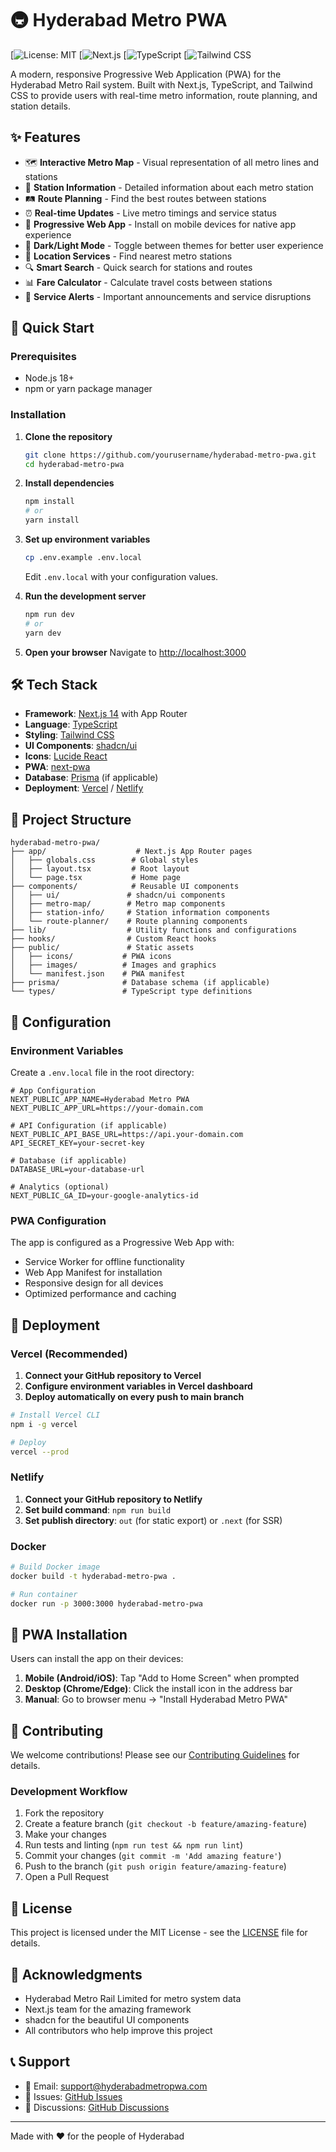 # 🚇 Hyderabad Metro PWA

[![License: MIT](https://i.ytimg.com/vi/xt4SuGd2pnY/hqdefault.jpg)
[![Next.js](https://i.ytimg.com/vi/4cgpu9L2AE8/maxresdefault.jpg)
[![TypeScript](https://i.ytimg.com/vi/uUalQbg-TGA/maxresdefault.jpg)
[![Tailwind CSS](https://i.pinimg.com/originals/d4/fe/fc/d4fefc25a38fec7c092681f86525b807.jpg)

A modern, responsive Progressive Web Application (PWA) for the Hyderabad Metro Rail system. Built with Next.js, TypeScript, and Tailwind CSS to provide users with real-time metro information, route planning, and station details.

## ✨ Features

- 🗺️ **Interactive Metro Map** - Visual representation of all metro lines and stations
- 🚉 **Station Information** - Detailed information about each metro station
- 🛤️ **Route Planning** - Find the best routes between stations
- ⏰ **Real-time Updates** - Live metro timings and service status
- 📱 **Progressive Web App** - Install on mobile devices for native app experience
- 🌙 **Dark/Light Mode** - Toggle between themes for better user experience
- 📍 **Location Services** - Find nearest metro stations
- 🔍 **Smart Search** - Quick search for stations and routes
- 📊 **Fare Calculator** - Calculate travel costs between stations
- 🚨 **Service Alerts** - Important announcements and service disruptions

## 🚀 Quick Start

### Prerequisites

- Node.js 18+
- npm or yarn package manager

### Installation

1. **Clone the repository**

   ```bash
   git clone https://github.com/yourusername/hyderabad-metro-pwa.git
   cd hyderabad-metro-pwa
   ```

2. **Install dependencies**

   ```bash
   npm install
   # or
   yarn install
   ```

3. **Set up environment variables**

   ```bash
   cp .env.example .env.local
   ```

   Edit `.env.local` with your configuration values.

4. **Run the development server**

   ```bash
   npm run dev
   # or
   yarn dev
   ```

5. **Open your browser**
   Navigate to [http://localhost:3000](http://localhost:3000)

## 🛠️ Tech Stack

- **Framework**: [Next.js 14](https://nextjs.org/) with App Router
- **Language**: [TypeScript](https://www.typescriptlang.org/)
- **Styling**: [Tailwind CSS](https://tailwindcss.com/)
- **UI Components**: [shadcn/ui](https://ui.shadcn.com/)
- **Icons**: [Lucide React](https://lucide.dev/)
- **PWA**: [next-pwa](https://github.com/shadowwalker/next-pwa)
- **Database**: [Prisma](https://www.prisma.io/) (if applicable)
- **Deployment**: [Vercel](https://vercel.com/) / [Netlify](https://netlify.com/)

## 📁 Project Structure

```
hyderabad-metro-pwa/
├── app/                    # Next.js App Router pages
│   ├── globals.css        # Global styles
│   ├── layout.tsx         # Root layout
│   └── page.tsx           # Home page
├── components/            # Reusable UI components
│   ├── ui/               # shadcn/ui components
│   ├── metro-map/        # Metro map components
│   ├── station-info/     # Station information components
│   └── route-planner/    # Route planning components
├── lib/                  # Utility functions and configurations
├── hooks/                # Custom React hooks
├── public/               # Static assets
│   ├── icons/           # PWA icons
│   ├── images/          # Images and graphics
│   └── manifest.json    # PWA manifest
├── prisma/              # Database schema (if applicable)
└── types/               # TypeScript type definitions
```

## 🔧 Configuration

### Environment Variables

Create a `.env.local` file in the root directory:

```env
# App Configuration
NEXT_PUBLIC_APP_NAME=Hyderabad Metro PWA
NEXT_PUBLIC_APP_URL=https://your-domain.com

# API Configuration (if applicable)
NEXT_PUBLIC_API_BASE_URL=https://api.your-domain.com
API_SECRET_KEY=your-secret-key

# Database (if applicable)
DATABASE_URL=your-database-url

# Analytics (optional)
NEXT_PUBLIC_GA_ID=your-google-analytics-id
```

### PWA Configuration

The app is configured as a Progressive Web App with:

- Service Worker for offline functionality
- Web App Manifest for installation
- Responsive design for all devices
- Optimized performance and caching

## 🚀 Deployment

### Vercel (Recommended)

1. **Connect your GitHub repository to Vercel**
2. **Configure environment variables in Vercel dashboard**
3. **Deploy automatically on every push to main branch**

```bash
# Install Vercel CLI
npm i -g vercel

# Deploy
vercel --prod
```

### Netlify

1. **Connect your GitHub repository to Netlify**
2. **Set build command**: `npm run build`
3. **Set publish directory**: `out` (for static export) or `.next` (for SSR)

### Docker

```bash
# Build Docker image
docker build -t hyderabad-metro-pwa .

# Run container
docker run -p 3000:3000 hyderabad-metro-pwa
```

## 📱 PWA Installation

Users can install the app on their devices:

1. **Mobile (Android/iOS)**: Tap "Add to Home Screen" when prompted
2. **Desktop (Chrome/Edge)**: Click the install icon in the address bar
3. **Manual**: Go to browser menu → "Install Hyderabad Metro PWA"

## 🤝 Contributing

We welcome contributions! Please see our [Contributing Guidelines](CONTRIBUTING.md) for details.

### Development Workflow

1. Fork the repository
2. Create a feature branch (`git checkout -b feature/amazing-feature`)
3. Make your changes
4. Run tests and linting (`npm run test && npm run lint`)
5. Commit your changes (`git commit -m 'Add amazing feature'`)
6. Push to the branch (`git push origin feature/amazing-feature`)
7. Open a Pull Request

## 📄 License

This project is licensed under the MIT License - see the [LICENSE](LICENSE) file for details.

## 🙏 Acknowledgments

- Hyderabad Metro Rail Limited for metro system data
- Next.js team for the amazing framework
- shadcn for the beautiful UI components
- All contributors who help improve this project

## 📞 Support

- 📧 Email: support@hyderabadmetropwa.com
- 🐛 Issues: [GitHub Issues](https://github.com/yourusername/hyderabad-metro-pwa/issues)
- 💬 Discussions: [GitHub Discussions](https://github.com/yourusername/hyderabad-metro-pwa/discussions)

---

Made with ❤️ for the people of Hyderabad
